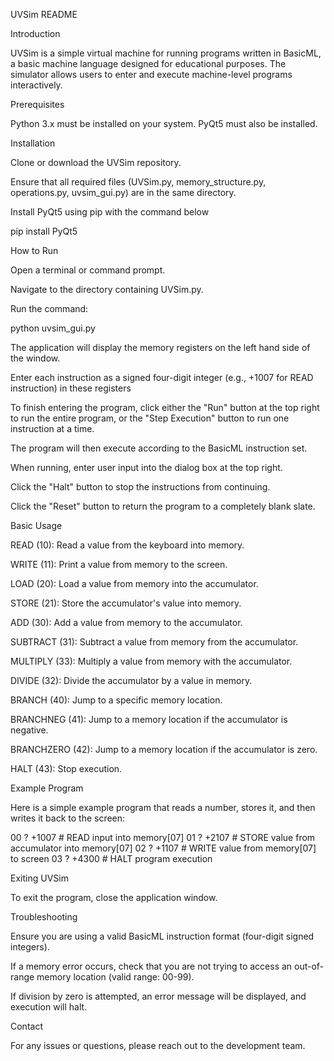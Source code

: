 UVSim README


Introduction

UVSim is a simple virtual machine for running programs written in BasicML, a basic machine language designed for educational purposes. The simulator allows users to enter and execute machine-level programs interactively.


Prerequisites

Python 3.x must be installed on your system.
PyQt5 must also be installed.


Installation

Clone or download the UVSim repository.

Ensure that all required files (UVSim.py, memory_structure.py, operations.py, uvsim_gui.py) are in the same directory.

Install PyQt5 using pip with the command below

pip install PyQt5



How to Run

Open a terminal or command prompt.

Navigate to the directory containing UVSim.py.

Run the command:

python uvsim_gui.py

The application will display the memory registers on the left hand side of the window.

Enter each instruction as a signed four-digit integer (e.g., +1007 for READ instruction) in these registers

To finish entering the program, click either the "Run" button at the top right to run the entire program, or the "Step Execution" button to run one instruction at a time.

The program will then execute according to the BasicML instruction set.

When running, enter user input into the dialog box at the top right.

Click the "Halt" button to stop the instructions from continuing.

Click the "Reset" button to return the program to a completely blank slate.


Basic Usage

READ (10): Read a value from the keyboard into memory.

WRITE (11): Print a value from memory to the screen.

LOAD (20): Load a value from memory into the accumulator.

STORE (21): Store the accumulator's value into memory.

ADD (30): Add a value from memory to the accumulator.

SUBTRACT (31): Subtract a value from memory from the accumulator.

MULTIPLY (33): Multiply a value from memory with the accumulator.

DIVIDE (32): Divide the accumulator by a value in memory.

BRANCH (40): Jump to a specific memory location.

BRANCHNEG (41): Jump to a memory location if the accumulator is negative.

BRANCHZERO (42): Jump to a memory location if the accumulator is zero.

HALT (43): Stop execution.


Example Program

Here is a simple example program that reads a number, stores it, and then writes it back to the screen:

00 ? +1007 # READ input into memory[07] 01 ? +2107 # STORE value from accumulator into memory[07] 02 ? +1107 # WRITE value from memory[07] to screen 03 ? +4300 # HALT program execution


Exiting UVSim

To exit the program, close the application window.


Troubleshooting

Ensure you are using a valid BasicML instruction format (four-digit signed integers).

If a memory error occurs, check that you are not trying to access an out-of-range memory location (valid range: 00-99).

If division by zero is attempted, an error message will be displayed, and execution will halt.


Contact

For any issues or questions, please reach out to the development team.
